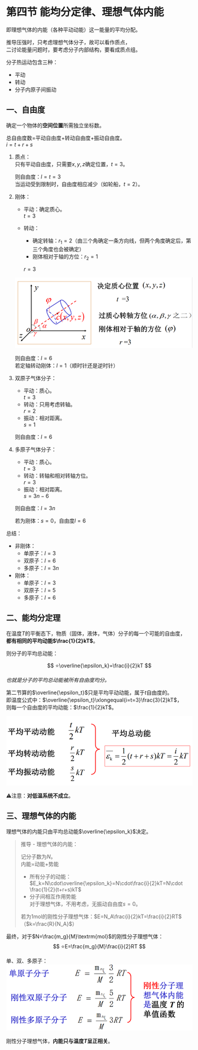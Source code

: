 # 第四节 能均分定律、理想气体内能

即理想气体的内能（各种平动动能）这一能量的平均分配。

推导压强时，只考虑理想气体分子，故可以看作质点，  
二讨论能量问题时，要考虑分子内部结构，要看成质点组。

分子热运动包含三种：

* 平动
* 转动
* 分子内原子间振动

## 一、自由度

确定一个物体的**空间位置**所需独立坐标数。

总自由度数=平动自由度+转动自由度+振动自由度。  
$i=t+r+s$

1. 质点：  
   只有平动自由度，只需要$x,y,z$确定位置，$t=3$。

   则自由度：$l=t=3$  
   当运动受到限制时，自由度相应减少（如轮船，$t=2$）。
2. 刚体：
   * 平动：确定质心。  
     $t=3$
   * 转动：
     * 确定转轴：$r_1=2$（由三个角确定一条方向线，但两个角度确定后，第三个角度也会被确定）
     * 刚体相对于轴的方位：$r_2=1$  

     $r=3$

   ![刚体自由度](images/Kinetic_Theory_of_Gases-4--12-19_19-37-49.png)  

   则自由度：$l=6$  
   若定轴转动刚体：$l=1$（顺时针还是逆时针）
3. 双原子气体分子：  
   * 平动：质心。  
     $t=3$
   * 转动：只用考虑转轴。  
     $r=2$
   * 振动：相对距离。  
     $s=1$

   则自由度：$l=6$
4. 多原子气体分子：
   * 平动：质心。  
     $t=3$
   * 转动：转轴和相对转轴方位。  
     $r=3$
   * 振动：相对距离。  
     $s=3n-6$

   则自由度：$l=3n$

   若为刚体：$s=0$，自由度$l=6$

总结：

* 非刚体：
  * 单原子：$l=3$
  * 双原子：$l=6$
  * 多原子：$l=3n$
* 刚体：
  * 单原子：$l=3$
  * 双原子：$l=5$
  * 多原子：$l=6$

## 二、能均分定理

在温度$T$的平衡态下，物质（固体，液体，气体）分子的每一个可能的自由度，  
**都有相同的平均动能$\frac{1}{2}kT$**。

则分子的平均总动能：

$$
⭐\overline{\epsilon_k}=\frac{i}{2}kT
$$

*也就是分子的平均总动能被所有自由度均分。*

第二节算的$\overline{\epsilon_t}$只是平均平动动能，属于$t$自由度的。  
即温度公式中：$\overline{\epsilon_t}\xlongequal{i=t=3}\frac{3}{2}kT$，  
则每一个自由度的平均动能：$\frac{1}{2}kT$。

![能均分定理三种动能](images/Kinetic_Theory_of_Gases-4--12-19_19-51-23.png)

⚠注意：**对低温系统不成立**。

## 三、理想气体的内能

理想气体的内能只由平均总动能$\overline{\epsilon_k}$决定。

> 推导 - 理想气体的内能：
>
> 记分子数为$N$。  
> 内能=动能+势能
>
> * 所有分子的动能：  
>   $E_k=N\cdot\overline{\epsilon_k}=N\cdot\frac{i}{2}kT=N\cdot \frac{1}{2}(t+r+s)kT$
> * 分子间相互作用势能  
>   对于理想气体，不用考虑，无振动自由度$s=0$。
>
> 若为$1\textrm{mol}$的刚性分子理想气体：$E=N_A\frac{i}{2}kT=\frac{i}{2}RT$（$k=\frac{R}{N_A}$）  

最终，对于$N=\frac{m_g}{M}\textrm{mol}$的刚性分子理想气体：
$$
⭐E=\frac{m_g}{M}\frac{i}{2}RT
$$

单、双、多原子：  
![刚性单、双、多原子分子](images/Kinetic_Theory_of_Gases-4--12-19_20-14-38.png)

刚性分子理想气体，**内能只与温度$T$呈正相关**。
